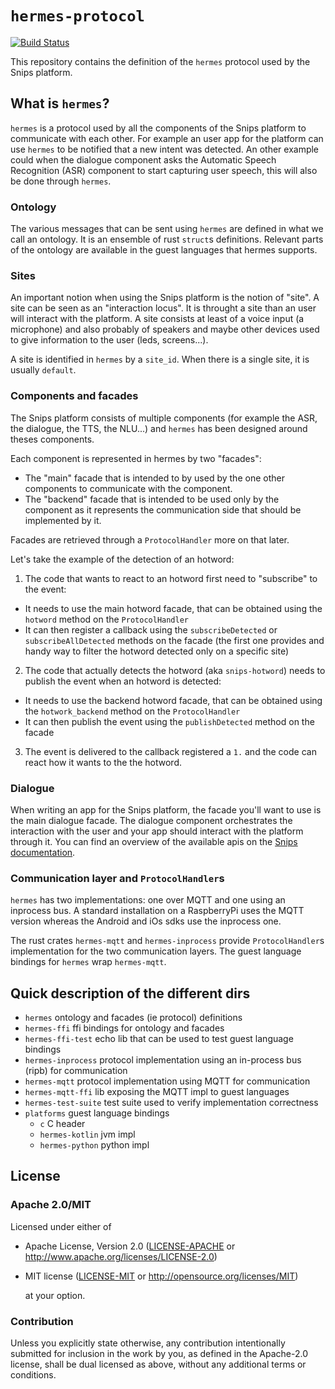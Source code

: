 # `hermes-protocol`
[![Build Status](https://travis-ci.org/snipsco/hermes-protocol.svg?branch=develop)](https://travis-ci.org/snipsco/hermes-protocol)

This repository contains the definition of the `hermes` protocol used by
the Snips platform.

## What is `hermes`?

`hermes` is a protocol used by all the components of the Snips platform
to communicate with each other. For example an user app for the platform
can use `hermes` to be notified that a new intent was detected. An other
example could when the dialogue component asks the Automatic Speech
Recognition (ASR) component to start capturing user speech, this will also 
be done through `hermes`.

### Ontology

The various messages that can be sent using `hermes` are defined in what
we call an ontology. It is an ensemble of rust `struct`s definitions.
Relevant parts of the ontology are available in the guest languages that
hermes supports.

### Sites

An important notion when using the Snips platform is the notion of
"site". A site can be seen as an "interaction locus". It is throught a
site than an user will interact with the platform. A site consists at
least of a voice input (a microphone) and also probably of speakers and
maybe other devices used to give information to the user (leds,
screens...).

A site is identified in `hermes` by a `site_id`. When there is a single
site, it is usually `default`.


### Components and facades

The Snips platform consists of multiple components (for example the ASR,
the dialogue, the TTS, the NLU...) and `hermes` has been designed around
theses components.

Each component is represented in hermes by two "facades":
 - The "main" facade that is intended to by used by the one other
 components to communicate with the component.
 - The "backend" facade that is intended to be used only by the
 component as it represents the communication side that should be
 implemented by it.

Facades are retrieved through a `ProtocolHandler` more on that later.

Let's take the example of the detection of an hotword:
 1. The code that wants to react to an hotword first need to "subscribe"
 to the event:
   - It needs to use the main hotword facade, that can be obtained using
   the `hotword` method on the `ProtocolHandler`
   - It can then register a callback using the `subscribeDetected` or
   `subscribeAllDetected` methods on the facade (the first one provides
   and handy way to filter the hotword detected only on a specific site)
 2. The code that actually detects the hotword (aka `snips-hotword`)
 needs to publish the event when an hotword is detected:
   - It needs to use the backend hotword facade, that can be obtained
   using the `hotwork_backend` method on the `ProtocolHandler`
   - It can then publish the event using the `publishDetected` method on
   the facade
 3. The event is delivered to the callback registered a `1.` and the
 code can react how it wants to the the hotword.

### Dialogue

When writing an app for the Snips platform, the facade you'll want to
use is the main dialogue facade. The dialogue component orchestrates the
interaction with the user and your app should interact with the platform
through it. You can find an overview of the available apis on the [Snips
documentation](https://docs.snips.ai/ressources/messages-reference).

### Communication layer and `ProtocolHandler`s

`hermes` has two implementations: one over MQTT and one using an
inprocess bus. A standard installation on a RaspberryPi uses the MQTT
version whereas the Android and iOs sdks use the inprocess one.

The rust crates `hermes-mqtt` and `hermes-inprocess` provide
`ProtocolHandler`s implementation for the two communication layers.
The guest language bindings for `hermes` wrap `hermes-mqtt`.

## Quick description of the different dirs

- `hermes` ontology and facades (ie protocol) definitions
- `hermes-ffi` ffi bindings for ontology and facades
- `hermes-ffi-test` echo lib that can be used to test guest language
bindings
- `hermes-inprocess` protocol implementation using an in-process bus
(ripb) for communication
- `hermes-mqtt` protocol implementation using MQTT for communication
- `hermes-mqtt-ffi` lib exposing the MQTT impl to guest languages
- `hermes-test-suite` test suite used to verify implementation
correctness
- `platforms` guest language bindings
    - `c` C header
    - `hermes-kotlin` jvm impl
    - `hermes-python` python impl

## License
### Apache 2.0/MIT

Licensed under either of
 * Apache License, Version 2.0 ([LICENSE-APACHE](LICENSE-APACHE) or 
http://www.apache.org/licenses/LICENSE-2.0)
 * MIT license ([LICENSE-MIT](LICENSE-MIT) or 
http://opensource.org/licenses/MIT)

     at your option.

### Contribution

Unless you explicitly state otherwise, any contribution intentionally
submitted for inclusion in the work by you, as defined in the Apache-2.0
license, shall be dual licensed as above, without any additional terms
or conditions.
